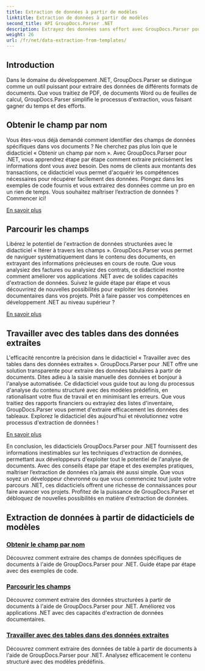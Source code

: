 ```yaml
---
title: Extraction de données à partir de modèles
linktitle: Extraction de données à partir de modèles
second_title: API GroupDocs.Parser .NET
description: Extrayez des données sans effort avec GroupDocs.Parser pour .NET. Apprenez à récupérer des champs spécifiques, à parcourir les données et à utiliser des tables dans le contenu extrait.
weight: 26
url: /fr/net/data-extraction-from-templates/
---
```


## Introduction

Dans le domaine du développement .NET, GroupDocs.Parser se distingue comme un outil puissant pour extraire des données de différents formats de documents. Que vous traitiez de PDF, de documents Word ou de feuilles de calcul, GroupDocs.Parser simplifie le processus d'extraction, vous faisant gagner du temps et des efforts.

## Obtenir le champ par nom

Vous êtes-vous déjà demandé comment identifier des champs de données spécifiques dans vos documents ? Ne cherchez pas plus loin que le didacticiel « Obtenir un champ par nom ». Avec GroupDocs.Parser pour .NET, vous apprendrez étape par étape comment extraire précisément les informations dont vous avez besoin. Des noms de clients aux montants des transactions, ce didacticiel vous permet d'acquérir les compétences nécessaires pour récupérer facilement des données. Plongez dans les exemples de code fournis et vous extrairez des données comme un pro en un rien de temps. Vous souhaitez maîtriser l’extraction de données ? Commencer ici!

[En savoir plus](./get-field-by-name/)

## Parcourir les champs

Libérez le potentiel de l'extraction de données structurées avec le didacticiel « Itérer à travers les champs ». GroupDocs.Parser vous permet de naviguer systématiquement dans le contenu des documents, en extrayant des informations précieuses en cours de route. Que vous analysiez des factures ou analysiez des contrats, ce didacticiel montre comment améliorer vos applications .NET avec de solides capacités d'extraction de données. Suivez le guide étape par étape et vous découvrirez de nouvelles possibilités pour exploiter les données documentaires dans vos projets. Prêt à faire passer vos compétences en développement .NET au niveau supérieur ?

[En savoir plus](./iterate-through-fields/)

## Travailler avec des tables dans des données extraites

L'efficacité rencontre la précision dans le didacticiel « Travailler avec des tables dans des données extraites ». GroupDocs.Parser pour .NET offre une solution transparente pour extraire des données tabulaires à partir de documents. Dites adieu à la saisie manuelle des données et bonjour à l'analyse automatisée. Ce didacticiel vous guide tout au long du processus d'analyse du contenu structuré avec des modèles prédéfinis, en rationalisant votre flux de travail et en minimisant les erreurs. Que vous traitiez des rapports financiers ou extrayiez des listes d'inventaire, GroupDocs.Parser vous permet d'extraire efficacement les données des tableaux. Explorez le didacticiel dès aujourd'hui et révolutionnez votre processus d'extraction de données !

[En savoir plus](./working-with-tables-in-extracted-data/)

En conclusion, les didacticiels GroupDocs.Parser pour .NET fournissent des informations inestimables sur les techniques d'extraction de données, permettant aux développeurs d'exploiter tout le potentiel de l'analyse de documents. Avec des conseils étape par étape et des exemples pratiques, maîtriser l’extraction de données n’a jamais été aussi simple. Que vous soyez un développeur chevronné ou que vous commenciez tout juste votre parcours .NET, ces didacticiels offrent une richesse de connaissances pour faire avancer vos projets. Profitez de la puissance de GroupDocs.Parser et débloquez de nouvelles possibilités en matière d'extraction de données.
## Extraction de données à partir de didacticiels de modèles
### [Obtenir le champ par nom](./get-field-by-name/)
Découvrez comment extraire des champs de données spécifiques de documents à l'aide de GroupDocs.Parser pour .NET. Guide étape par étape avec des exemples de code.
### [Parcourir les champs](./iterate-through-fields/)
Découvrez comment extraire des données structurées à partir de documents à l'aide de GroupDocs.Parser pour .NET. Améliorez vos applications .NET avec des capacités d'extraction de données documentaires.
### [Travailler avec des tables dans des données extraites](./working-with-tables-in-extracted-data/)
Découvrez comment extraire des données de table à partir de documents à l'aide de GroupDocs.Parser pour .NET. Analysez efficacement le contenu structuré avec des modèles prédéfinis.